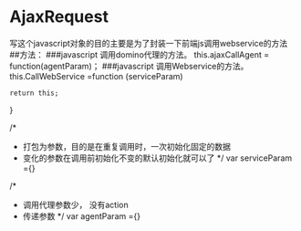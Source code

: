 # AjaxRequest
写这个javascript对象的目的主要是为了封装一下前端js调用webservice的方法
##方法：
	###javascript 调用domino代理的方法。
	this.ajaxCallAgent = function(agentParam)；
	###javascript 调用Webservice的方法。
	this.CallWebService =function (serviceParam)

	return this;
}

/*
* 打包为参数，目的是在重复调用时，一次初始化固定的数据
* 变化的参数在调用前初始化不变的默认初始化就可以了
*/
var serviceParam ={}

/*
* 调用代理参数少， 没有action
* 传递参数
*/
var agentParam ={}




